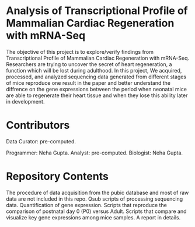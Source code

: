 # Analysis of Transcriptional Profile of Mammalian Cardiac Regeneration with mRNA-Seq
The objective of this project is to explore/verify findings from Transcriptional Profile of Mammalian Cardiac Regeneration with mRNA-Seq. Researchers are trying to uncover the secret of heart regeneration, a function which will be lost during adulthood. In this project, We acquired, processed, and analyzed sequencing data generated from different stages of mice reproduce one result in the paper and better understand the diffrence on the gene expressions between the period when neonatal mice are able to regenerate their heart tissue and when they lose this ability later in development.

# Contributors
Data Curator: pre-computed.

Programmer: Neha Gupta.
Analyst: pre-computed.
Biologist: Neha Gupta.

# Repository Contents
The procedure of data acquisition from the pubic database and most of raw data are not included in this repo.
Qsub scripts of processing sequencing data.
Quantification of gene expression.
Scripts that reproduce the comparison of postnatal day 0 (P0) versus Adult.
Scripts that compare and visualize key gene expressions among mice samples.
A report in details.
